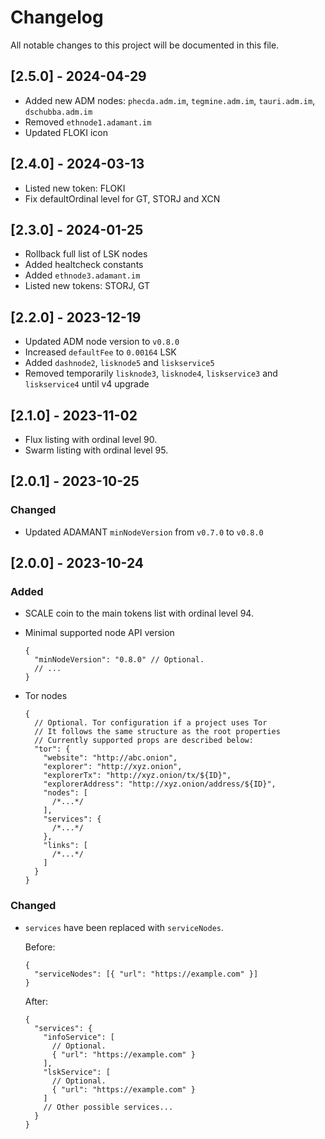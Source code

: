 # Changelog

All notable changes to this project will be documented in this file.

## [2.5.0] - 2024-04-29

- Added new ADM nodes: `phecda.adm.im`, `tegmine.adm.im`, `tauri.adm.im`, `dschubba.adm.im`
- Removed `ethnode1.adamant.im`
- Updated FLOKI icon

## [2.4.0] - 2024-03-13

- Listed new token: FLOKI
- Fix defaultOrdinal level for GT, STORJ and XCN

## [2.3.0] - 2024-01-25

- Rollback full list of LSK nodes
- Added healtcheck constants
- Added `ethnode3.adamant.im`
- Listed new tokens: STORJ, GT

## [2.2.0] - 2023-12-19

- Updated ADM node version to `v0.8.0`
- Increased `defaultFee` to `0.00164` LSK
- Added `dashnode2`, `lisknode5` and `liskservice5`
- Removed temporarily `lisknode3`, `lisknode4`, `liskservice3` and `liskservice4` until v4 upgrade

## [2.1.0] - 2023-11-02

- Flux listing with ordinal level 90.
- Swarm listing with ordinal level 95.

## [2.0.1] - 2023-10-25

### Changed

- Updated ADAMANT `minNodeVersion` from `v0.7.0` to `v0.8.0`

## [2.0.0] - 2023-10-24

### Added

- SCALE coin to the main tokens list with ordinal level 94.

- Minimal supported node API version

  ```jsonc
  {
    "minNodeVersion": "0.8.0" // Optional.
    // ...
  }
  ```

- Tor nodes

  ```jsonc
  {
    // Optional. Tor configuration if a project uses Tor
    // It follows the same structure as the root properties
    // Currently supported props are described below:
    "tor": {
      "website": "http://abc.onion",
      "explorer": "http://xyz.onion",
      "explorerTx": "http://xyz.onion/tx/${ID}",
      "explorerAddress": "http://xyz.onion/address/${ID}",
      "nodes": [
        /*...*/
      ],
      "services": {
        /*...*/
      },
      "links": [
        /*...*/
      ]
    }
  }
  ```

### Changed

- `services` have been replaced with `serviceNodes`.

  Before:

  ```jsonc
  {
    "serviceNodes": [{ "url": "https://example.com" }]
  }
  ```

  After:

  ```jsonc
  {
    "services": {
      "infoService": [
        // Optional.
        { "url": "https://example.com" }
      ],
      "lskService": [
        // Optional.
        { "url": "https://example.com" }
      ]
      // Other possible services...
    }
  }
  ```
